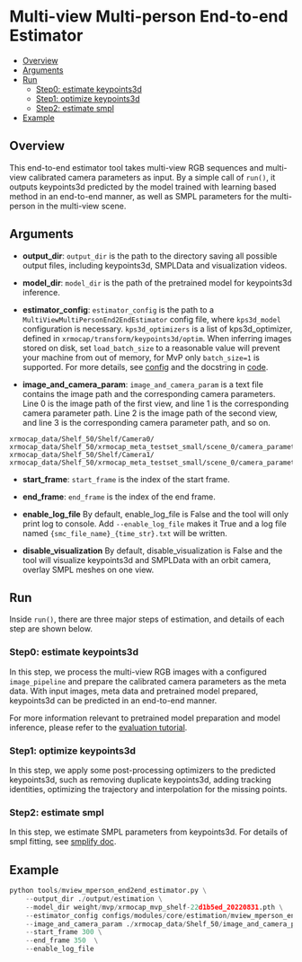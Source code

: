 # Multi-view Multi-person End-to-end Estimator

- [Overview](#overview)
- [Arguments](#arguments)
- [Run](#run)
  - [Step0: estimate keypoints3d](#step0-estimate-keypoints3d)
  - [Step1: optimize keypoints3d](#step1-optimize-keypoints3d)
  - [Step2: estimate smpl](#step2-estimate-smpl)
- [Example](#example)

## Overview

This end-to-end estimator tool takes multi-view RGB sequences and multi-view calibrated camera parameters as input. By a simple call of `run()`, it outputs keypoints3d predicted by the model trained with learning based method in an end-to-end manner, as well as SMPL parameters for the multi-person in the multi-view scene.

## Arguments

- **output_dir**:
`output_dir` is the path to the directory saving all possible output files, including keypoints3d, SMPLData and visualization videos.
- **model_dir**:
`model_dir` is the path of the pretrained model for keypoints3d inference.

- **estimator_config**:
`estimator_config` is the path to a `MultiViewMultiPersonEnd2EndEstimator` config file, where `kps3d_model` configuration is necessary. `kps3d_optimizers` is a list of kps3d_optimizer, defined in `xrmocap/transform/keypoints3d/optim`. When inferring images stored on disk, set `load_batch_size` to a reasonable value will prevent your machine from out of memory, for MvP only `batch_size=1` is supported. For more details, see [config](../../../configs/modules/core/estimation/mview_mperson_end2end_estimator.py) and the docstring in [code](../../../xrmocap/core/estimation/mview_mperson_end2end_estimator.py).

- **image_and_camera_param**:
`image_and_camera_param` is a text file contains the image path and the corresponding camera parameters. Line 0 is the image path of the first view, and line 1 is the corresponding camera parameter path. Line 2 is the image path of the second view, and line 3 is the corresponding camera parameter path, and so on.
```text
xrmocap_data/Shelf_50/Shelf/Camera0/
xrmocap_data/Shelf_50/xrmocap_meta_testset_small/scene_0/camera_parameters/fisheye_param_00.json
xrmocap_data/Shelf_50/Shelf/Camera1/
xrmocap_data/Shelf_50/xrmocap_meta_testset_small/scene_0/camera_parameters/fisheye_param_01.json
```

- **start_frame**:
`start_frame` is the index of the start frame.

- **end_frame**:
`end_frame` is the index of the end frame.

- **enable_log_file**
By default, enable_log_file is False and the tool will only print log to console. Add `--enable_log_file` makes it True and a log file named `{smc_file_name}_{time_str}.txt` will be written.

- **disable_visualization**
By default, disable_visualization is False and the tool will visualize keypoints3d and SMPLData with an orbit camera, overlay SMPL meshes on one view.

## Run

Inside `run()`, there are three major steps of estimation, and details of each step are shown below.



### Step0: estimate keypoints3d

In this step, we process the multi-view RGB images with a configured `image_pipeline` and prepare the calibrated camera parameters as the meta data. With input images, meta data and pretrained model prepared, keypoints3d can be predicted in an end-to-end manner.

For more information relevant to pretrained model preparation and model inference, please refer to the [evaluation tutorial](../tools/eval_model.md).

### Step1: optimize keypoints3d

In this step, we apply some post-processing optimizers to the predicted keypoints3d, such as removing duplicate keypoints3d, adding tracking identities, optimizing the trajectory and interpolation for the missing points.

### Step2: estimate smpl

In this step, we estimate SMPL parameters from keypoints3d. For details of smpl fitting, see [smplify doc](../../../docs/en/model/smplify.md).

## Example

```python
python tools/mview_mperson_end2end_estimator.py \
    --output_dir ./output/estimation \
    --model_dir weight/mvp/xrmocap_mvp_shelf-22d1b5ed_20220831.pth \
    --estimator_config configs/modules/core/estimation/mview_mperson_end2end_estimator.py \
    --image_and_camera_param ./xrmocap_data/Shelf_50/image_and_camera_param.txt \
    --start_frame 300 \
    --end_frame 350  \
    --enable_log_file
```
